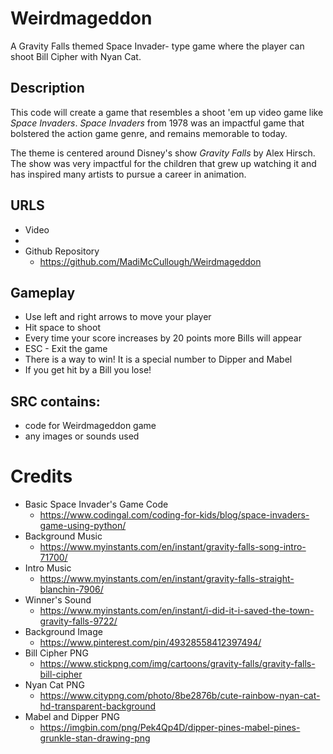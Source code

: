 # Weirdmageddon
A Gravity Falls themed Space Invader- type game where the player can shoot Bill Cipher with Nyan Cat. 

## Description
This code will create a game that resembles a shoot 'em up video game like *Space Invaders*. *Space Invaders* from 1978 was an impactful game that bolstered the action game genre, and remains memorable to today. 

The theme is centered around Disney's show *Gravity Falls* by Alex Hirsch. The show was very impactful for the children that grew up watching it and has inspired many artists to pursue a career in animation. 

## URLS
 - Video 
  - 
 - Github Repository
    - https://github.com/MadiMcCullough/Weirdmageddon

## Gameplay
- Use left and right arrows to move your player
- Hit space to shoot
- Every time your score increases by 20 points more Bills will appear
- ESC - Exit the game
- There is a way to win! It is a special number to Dipper and Mabel
- If you get hit by a Bill you lose!

## SRC contains:
 - code for Weirdmageddon game
 - any images or sounds used

# Credits
- Basic Space Invader's Game Code
  - https://www.codingal.com/coding-for-kids/blog/space-invaders-game-using-python/
- Background Music
  - https://www.myinstants.com/en/instant/gravity-falls-song-intro-71700/
- Intro Music
  - https://www.myinstants.com/en/instant/gravity-falls-straight-blanchin-7906/
- Winner's Sound
  - https://www.myinstants.com/en/instant/i-did-it-i-saved-the-town-gravity-falls-9722/
- Background Image
  - https://www.pinterest.com/pin/49328558412397494/
- Bill Cipher PNG
  - https://www.stickpng.com/img/cartoons/gravity-falls/gravity-falls-bill-cipher
- Nyan Cat PNG
  - https://www.citypng.com/photo/8be2876b/cute-rainbow-nyan-cat-hd-transparent-background
- Mabel and Dipper PNG
  - https://imgbin.com/png/Pek4Qp4D/dipper-pines-mabel-pines-grunkle-stan-drawing-png